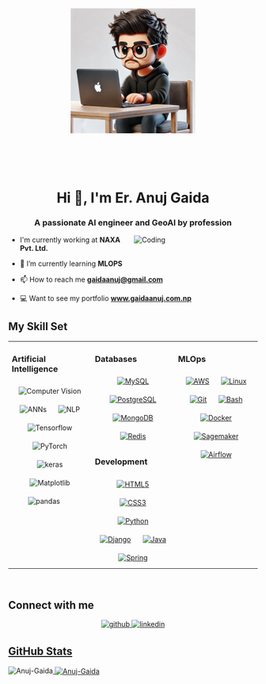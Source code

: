 <div align="center" style="height: 400px; display: flex; justify-content: center; align-items: center;">
  <img src="selfavatar.webp" alt="My Image" style="width: 50%;">
</div>


<h1 align="center">Hi 👋, I'm Er. Anuj Gaida</h1>
<h3 align="center">A passionate AI engineer and GeoAI by profession</h3>

<img align="right" alt="Coding" width="250" src="https://media4.giphy.com/media/qgQUggAC3Pfv687qPC/giphy.gif">

- I'm currently working at **NAXA Pvt. Ltd.**

- 🌱 I’m currently learning **MLOPS**

- 📫 How to reach me **gaidaanuj@gmail.com**

- 💻 Want to see my portfolio **www.gaidaanuj.com.np**


## My Skill Set  
<table><tr><td valign="top" width="33%">

### Artificial Intelligence
<div align="center">  
<img style="margin: 10px" src="https://static.vecteezy.com/system/resources/previews/047/402/228/non_2x/a-line-style-icon-of-computer-vision-vector.jpg" alt="Computer Vision" height="50" />
<img style="margin: 10px" src="https://i.pinimg.com/736x/b5/82/10/b582109162405bf1b96e9cdad447d14a.jpg" alt="ANNs" height="50" />
<img style="margin: 10px" src="https://cdn-icons-png.flaticon.com/512/9831/9831299.png" alt="NLP" height="50" />
<img style="margin: 10px" src="https://pbs.twimg.com/profile_images/1103339571977248768/FtFnqC38_400x400.png" alt="Tensorflow" height="50" />
<img style="margin: 10px" src="https://blog.paperspace.com/content/images/size/w1050/2019/10/pytorch-logo-1.png" alt="PyTorch" height="50" />
<img style="margin: 10px" src="https://images.javatpoint.com/tutorial/keras/images/keras.png" alt="keras" height="50" />
<img style="margin: 10px" src="https://upload.wikimedia.org/wikipedia/commons/8/84/Matplotlib_icon.svg" alt="Matplotlib" height="50" />
<img style="margin: 10px" src="https://miro.medium.com/v2/resize:fit:481/1*n_ms1q5YoHAQXXUIfeADKQ.png" alt="pandas" height="50" />
<img style="margin: 10px" src="" alt="" height="50" />


</td><td valign="top" width="33%">



### Databases  
<div align="center">  
<a href="https://www.mysql.com/" target="_blank"><img style="margin: 10px" src="https://profilinator.rishav.dev/skills-assets/mysql-original-wordmark.svg" alt="MySQL" height="50" /></a>  
<a href="https://www.postgresql.org/" target="_blank"><img style="margin: 10px" src="https://profilinator.rishav.dev/skills-assets/postgresql-original-wordmark.svg" alt="PostgreSQL" height="50" /></a>  
<a href="https://www.mongodb.com/" target="_blank"><img style="margin: 10px" src="https://profilinator.rishav.dev/skills-assets/mongodb-original-wordmark.svg" alt="MongoDB" height="50" /></a>  
<a href="https://redis.io/" target="_blank"><img style="margin: 10px" src="https://profilinator.rishav.dev/skills-assets/redis-original-wordmark.svg" alt="Redis" height="50" /></a>  
</div>  



### Development  
<div align="center">  
<a href="https://en.wikipedia.org/wiki/HTML5" target="_blank"><img style="margin: 10px" src="https://profilinator.rishav.dev/skills-assets/html5-original-wordmark.svg" alt="HTML5" height="50" /></a>  
<a href="https://www.w3schools.com/css/" target="_blank"><img style="margin: 10px" src="https://profilinator.rishav.dev/skills-assets/css3-original-wordmark.svg" alt="CSS3" height="50" /></a>  
<a href="https://www.python.org/" target="_blank"><img style="margin: 10px" src="https://profilinator.rishav.dev/skills-assets/python-original.svg" alt="Python" height="50" /></a>  
<a href="https://www.djangoproject.com/" target="_blank"><img style="margin: 10px" src="https://profilinator.rishav.dev/skills-assets/django-original.svg" alt="Django" height="50" /></a>  
<a href="https://www.java.com/" target="_blank"><img style="margin: 10px" src="https://profilinator.rishav.dev/skills-assets/java-original-wordmark.svg" alt="Java" height="50" /></a>  
<a href="https://docs.spring.io/spring-framework/docs/3.0.x/reference/expressions.html#:~:text=The%20Spring%20Expression%20Language%20(SpEL,and%20basic%20string%20templating%20functionality." target="_blank"><img style="margin: 10px" src="https://profilinator.rishav.dev/skills-assets/springio-icon.svg" alt="Spring" height="50" /></a>  
</div>

</td><td valign="top" width="33%">



### MLOps  
<div align="center">  
<a href="https://aws.amazon.com/" target="_blank"><img style="margin: 10px" src="https://profilinator.rishav.dev/skills-assets/amazonwebservices-original-wordmark.svg" alt="AWS" height="50" /></a>  
<a href="https://www.linux.org/" target="_blank"><img style="margin: 10px" src="https://profilinator.rishav.dev/skills-assets/linux-original.svg" alt="Linux" height="50" /></a>  
<a href="https://github.com/" target="_blank"><img style="margin: 10px" src="https://profilinator.rishav.dev/skills-assets/git-scm-icon.svg" alt="Git" height="50" /></a>  
<a href="https://www.gnu.org/software/bash/" target="_blank"><img style="margin: 10px" src="https://profilinator.rishav.dev/skills-assets/gnu_bash-icon.svg" alt="Bash" height="50" /></a>  
<a href="https://www.docker.com/" target="_blank"><img style="margin: 10px" src="https://profilinator.rishav.dev/skills-assets/docker-original-wordmark.svg" alt="Docker" height="50" /></a>  
<a href="https://aws.amazon.com/sagemaker/" target="_blank"><img style="margin: 10px" src="https://miro.medium.com/v2/resize:fit:800/0*UUXdeEJadxsHC367.png" alt="Sagemaker" height="50" /></a> 
<a href="https://www.astronomer.io/docs/learn/intro-to-airflow/" target="_blank"><img style="margin: 10px" src="https://static-00.iconduck.com/assets.00/airflow-icon-2048x2048-ptyvisqh.png" alt="Airflow" height="50" /></a>  


</div>

</td></tr></table>  

<br/>  


## Connect with me  
<div align="center">
<a href="https://github.com/Anuj-Gaida" target="_blank">
<img src=https://img.shields.io/badge/github-%2324292e.svg?&style=for-the-badge&logo=github&logoColor=white alt=github style="margin-bottom: 5px;" />
</a>
<a href="https://www.linkedin.com/in/anuj-gaida-71a470230/" target="_blank">
<img src=https://img.shields.io/badge/linkedin-%231E77B5.svg?&style=for-the-badge&logo=linkedin&logoColor=white alt=linkedin style="margin-bottom: 5px;" /> 
</div>  

## GitHub Stats
<p><img align="left" src="https://github-readme-stats.vercel.app/api/top-langs?username=Anuj-Gaida&show_icons=true&locale=en&layout=compact" alt="Anuj-Gaida" /></p>

<p>&nbsp;<img align="center" src="https://github-readme-stats.vercel.app/api?username=Anuj-Gaida&show_icons=true&locale=en" alt="Anuj-Gaida" /></p>

<!--<p><img align="center" src="https://github-readme-streak-stats.herokuapp.com/?user=Anuj-Gaida&" alt="Anuj-Gaida" /></p>-->
